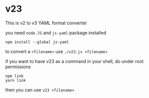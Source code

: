 # v23

This is v2 to v3 YAML format converter

you need ``node.JS`` and ``js-yaml`` package installed
```
npm install --global js-yaml

```

to convert a `<filename>` use ``./v23.js <filename>``

if you want to have v23 as a command in your shell, do under root permissions
```
npm link
yarn link

```
then you can use ``v23 <filename>``
